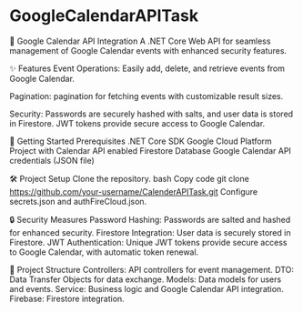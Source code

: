 # GoogleCalendarAPITask

📅 Google Calendar API Integration
A .NET Core Web API for seamless management of Google Calendar events with enhanced security features.

✨ Features
Event Operations: Easily add, delete, and retrieve events from Google Calendar.

Pagination: pagination for fetching events with customizable result sizes.

Security: Passwords are securely hashed with salts, and user data is stored in Firestore. JWT tokens provide secure access to Google Calendar.

🚀 Getting Started
Prerequisites
.NET Core SDK
Google Cloud Platform Project with Calendar API enabled
Firestore Database
Google Calendar API credentials (JSON file)

🛠️ Project Setup
Clone the repository.
bash
Copy code
git clone https://github.com/your-username/CalenderAPITask.git
Configure secrets.json and authFireCloud.json.

🔒 Security Measures
Password Hashing: Passwords are salted and hashed for enhanced security.
Firestore Integration: User data is securely stored in Firestore.
JWT Authentication: Unique JWT tokens provide secure access to Google Calendar, with automatic token renewal.

📁 Project Structure
Controllers: API controllers for event management.
DTO: Data Transfer Objects for data exchange.
Models: Data models for users and events.
Service: Business logic and Google Calendar API integration.
Firebase: Firestore integration.
